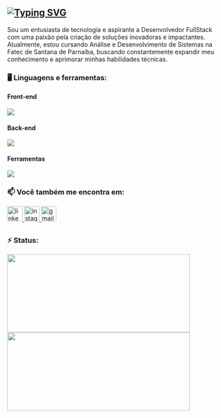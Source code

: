 ## [![Typing SVG](https://readme-typing-svg.demolab.com?font=Fira+Code&pause=1000&random=false&width=435&lines=Oi%2C+Alexandre+Ribeiro+aqui%F0%9F%91%8B)](https://git.io/typing-svg)
Sou um entusiasta de tecnologia e aspirante a Desenvolvedor FullStack com uma paixão pela criação de soluções inovadoras e impactantes. Atualmente, estou cursando Análise e Desenvolvimento de Sistemas na Fatec de Santana de Parnaíba, buscando constantemente expandir meu conhecimento e aprimorar minhas habilidades técnicas.

### 🖥️ Linguagens e ferramentas:

#### Front-end
<a href="https://skillicons.dev">
  <img src="https://skillicons.dev/icons?i=html,css,js,ts,jquery,react,next,tailwind,bootstrap,sass&theme=dark" />
</a>

#### Back-end
<a href="https://skillicons.dev">
  <img src="https://skillicons.dev/icons?i=nodejs,express,php,laravel,mysql,postgres&theme=dark" />
</a>

#### Ferramentas
<a href="https://skillicons.dev">
  <img src="https://skillicons.dev/icons?i=git,figma,vercel&theme=dark" />
</a>

### 📫 Você também me encontra em:
<a href="https://www.linkedin.com/in/alexandre-ribeiro0209">
  <img src="https://img.shields.io/static/v1?message=LinkedIn&logo=linkedin&label=&color=0077B5&logoColor=white&labelColor=&style=flat" height="35" alt="linkedin logo"  />
</a>
<a href="https://www.instagram.com/ale_rs4n/">
  <img src="https://img.shields.io/static/v1?message=Instagram&logo=instagram&label=&color=E4405F&logoColor=white&labelColor=&style=flat" height="35" alt="instagram logo"  />
</a> 
<a href="mailto:alexandreribeiro0209@gmail.com">
  <img src="https://img.shields.io/static/v1?message=Gmail&logo=gmail&label=&color=D14836&logoColor=white&labelColor=&style=flat" height="35" alt="gmail logo"  />
</a>

##

### ⚡ Status:
<div>
    <a href="https://github.com/aleribeiro0209">
    <img loading="lazy" width="420em" height="180em" src="https://github-readme-stats.vercel.app/api/top-langs/?username=aleribeiro0209&layout=compact&langs_count=7&theme=dracula"/>
    <img loading="lazy" width="420em" height="180em" src="https://github-readme-stats.vercel.app/api?username=aleribeiro0209&show_icons=true&theme=dracula&include_all_commits=true&count_private=false"/>
</div>


<!--
**aleRibeiro0209/aleRibeiro0209** is a ✨ _special_ ✨ repository because its `README.md` (this file) appears on your GitHub profile.

Here are some ideas to get you started:

- 🔭 I’m currently working on ...
- 🌱 I’m currently learning ...
- 👯 I’m looking to collaborate on ...
- 🤔 I’m looking for help with ...
- 💬 Ask me about ...
- 📫 How to reach me: ...
- 😄 Pronouns: ...
- ⚡ Fun fact: ...
-->
